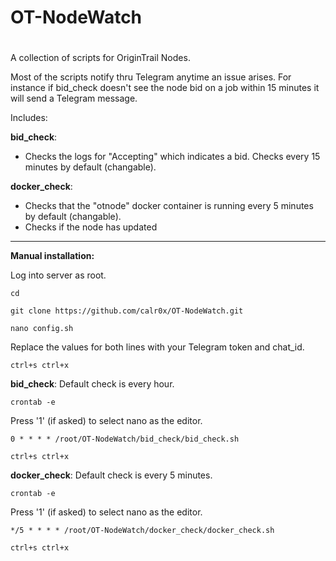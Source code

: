 # OT-NodeWatch
#
A collection of scripts for OriginTrail Nodes.

Most of the scripts notify thru Telegram anytime an issue arises. For instance if bid_check doesn't see the node bid on a job within 15 minutes it will send a Telegram message.

Includes:

__bid_check__:
- Checks the logs for "Accepting" which indicates a bid. Checks every 15 minutes by default (changable).  

__docker_check__:
- Checks that the "otnode" docker container is running every 5 minutes by default (changable).  
- Checks if the node has updated  

---

__Manual installation:__

Log into server as root.
```
cd
```
```
git clone https://github.com/calr0x/OT-NodeWatch.git
```
```
nano config.sh
```
Replace the values for both lines with your Telegram token and chat_id.
```
ctrl+s ctrl+x
```

__bid_check__: Default check is every hour.

```
crontab -e
```
Press '1' (if asked) to select nano as the editor.
```
0 * * * * /root/OT-NodeWatch/bid_check/bid_check.sh
```
```
ctrl+s ctrl+x
```

__docker_check__: Default check is every 5 minutes.
```
crontab -e
```
Press '1' (if asked) to select nano as the editor.
```
*/5 * * * * /root/OT-NodeWatch/docker_check/docker_check.sh
```
```
ctrl+s ctrl+x
```
